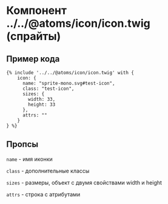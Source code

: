 # Компонент ../../@atoms/icon/icon.twig (спрайты)

## Пример кода

```twig
{% include '../../@atoms/icon/icon.twig' with {
    icon: {
      name: "sprite-mono.svg#test-icon",
      class: "test-icon",
      sizes: {
        width: 33,
        height: 33
      },
      attrs: ""
    }
} %}
```

## Пропсы

`name` - имя иконки

`class` - дополнительные классы

`sizes` - размеры, объект с двумя свойствами width и height

`attrs` - строка с атрибутами
